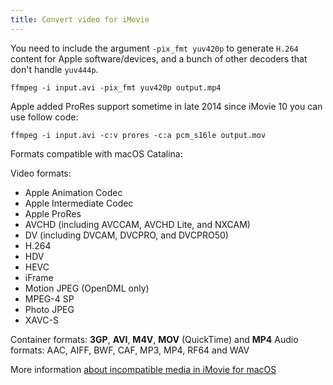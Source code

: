 ```yaml
---
title: Convert video for iMovie
---
```


You need to include the argument `-pix_fmt yuv420p` to generate `H.264` content for Apple software/devices, and a bunch of other decoders that don't handle `yuv444p`.

```shell
ffmpeg -i input.avi -pix_fmt yuv420p output.mp4
```

Apple added ProRes support sometime in late 2014 since iMovie 10 you can use follow code:

```shell
ffmpeg -i input.avi -c:v prores -c:a pcm_s16le output.mov
```

Formats compatible with macOS Catalina:

Video formats:

- Apple Animation Codec
- Apple Intermediate Codec
- Apple ProRes
- AVCHD (including AVCCAM, AVCHD Lite, and NXCAM)
- DV (including DVCAM, DVCPRO, and DVCPRO50)
- H.264
- HDV
- HEVC
- iFrame
- Motion JPEG (OpenDML only)
- MPEG-4 SP
- Photo JPEG
- XAVC-S

Container formats: **3GP**, **AVI**, **M4V**, **MOV** (QuickTime) and **MP4**
Audio formats: AAC, AIFF, BWF, CAF, MP3, MP4, RF64 and WAV

More information [about incompatible media in iMovie for macOS](https://support.apple.com/en-us/HT209029)
